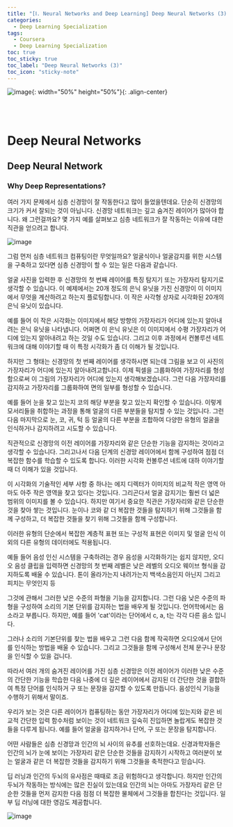 ```yaml
---
title: "[Ⅰ. Neural Networks and Deep Learning] Deep Neural Networks (3)"
categories:
  - Deep Learning Specialization
tags:
  - Coursera
  - Deep Learning Specialization
toc: true
toc_sticky: true
toc_label: "Deep Neural Networks (3)"
toc_icon: "sticky-note"
---
```


![image](https://user-images.githubusercontent.com/55765292/172768350-41a6b2f0-9468-4b13-bc94-4a38f89ce5e6.png){: width="50%" height="50%"}{: .align-center}

<br><br>

# Deep Neural Networks

## Deep Neural Network

### Why Deep Representations?

여러 가지 문제에서 심층 신경망이 잘 작동한다고 많이 들었을텐데요. 단순히 신경망의 크기가 커서 잘되는 것이 아닙니다. 신경망 네트워크는 깊고 숨겨진 레이어가 많아야 합니다. 왜 그런걸까요? 몇 가지 예를 살펴보고 심층 네트워크가 잘 작동하는 이유에 대한 직관을 얻으려고 합니다.

![image](https://user-images.githubusercontent.com/55765292/176356740-234e9b52-cbc4-4ea4-b6b9-d4710d0f1581.png)

그럼 먼저 심층 네트워크 컴퓨팅이란 무엇일까요? 얼굴식이나 얼굴감지를 위한 시스템을 구축하고 있다면 심층 신경망이 할 수 있는 일은 다음과 같습니다.

얼굴 사진을 입력한 후 신경망의 첫 번째 레이어를 특징 탐지기 또는 가장자리 탐지기로 생각할 수 있습니다. 이 예제에서는 20개 정도의 은닉 유닛을 가진 신경망이 이 이미지에서 무엇을 계산하려고 하는지 플로팅합니다. 이 작은 사각형 상자로 시각화된 20개의 은닉 유닛이 있습니다.

예를 들어 이 작은 시각화는 이미지에서 해당 방향의 가장자리가 어디에 있는지 알아내려는 은닉 유닛을 나타냅니다. 어쩌면 이 은닉 유닛은 이 이미지에서 수평 가장자리가 어디에 있는지 알아내려고 하는 것일 수도 있습니다. 그리고 이후 과정에서 컨볼루션 네트워크에 대해 이야기할 때 이 특정 시각화가 좀 더 이해가 될 것입니다.

하지만 그 형태는  신경망의 첫 번째 레이어를 생각하시면 되는데 그림을 보고 이 사진의 가장자리가 어디에 있는지 알아내려고합니다. 이제 픽셀을 그룹화하여 가장자리를 형성함으로써 이 그림의 가장자리가 어디에 있는지 생각해보겠습니다. 그런 다음 가장자리를 감지하고 가장자리를 그룹화하여 면의 일부를 형성할 수 있습니다.

예를 들어 눈을 찾고 있는지 코의 해당 부분을 찾고 있는지 확인할 수 있습니다. 이렇게 모서리들을 취합하는 과정을 통해 얼굴의 다른 부분들을 탐지할 수 있는 것입니다. 그런 다음 마지막으로 눈, 코, 귀, 턱 등 얼굴의 다른 부분을 조합하여 다양한 유형의 얼굴을 인식하거나 감지하려고 시도할 수 있습니다.

직관적으로 신경망의 이전 레이어를 가장자리와 같은 단순한 기능을 감지하는 것이라고 생각할 수 있습니다. 그리고나서 다음 단계의 신경망 레이어에서 함께 구성하여 점점 더 복잡한 함수를 학습할 수 있도록 합니다. 이러한 시각화 컨볼루션 네트에 대하 이야기할 때 더 이해가 있을 것입니다.

이 시각화의 기술적인 세부 사항 중 하나는 에지 디렉터가 이미지의 비교적 작은 영역 아마도 아주 작은 영역을 찾고 있다는 것입니다. 그리곤다서 얼굴 감지기는 훨씬 더 넓은 범위의 이미지를 볼 수 있습니다. 하지만 여기서 중요한 직관은 가장자리와 같은 단순한 것을 찾아 쌓는 것입니다. 눈이나 코와 같 더 복잡한 것들을 탐지하기 위해 그것들을 함께 구성하고, 더 복잡한 것들을 찾기 위해 그것들을 함께 구성합니다.

이러한 유형의 단순에서 복잡한 계층적 표현 또는 구성적 표현은 이미지 및 얼굴 인식 이외의 다른 유형의 데이터에도 적용됩니다.

예들 들어 음성 인신 시스템을 구축하려는 경우 음성을 시각화하기는 쉽지 않지만, 오디오 음성 클립을 입력하면 신경망의 첫 번째 레벨은 낮은 레벨의 오디오 웨이브 형식을 감지하도록 배울 수 있습니다. 톤이 올라가는지 내려가는지 백색소음인지 아닌지 그리고 피치는 무엇인지 등 

그것에 관해서 그러한 낮은 수준의 파형을 기능을 감지합니다. 그런 다음 낮은 수준의 파형을 구성하여 소리의 기본 단위를 감지하는 법을 배우게 될 것입니다. 언어학에서는 음소라고 부릅니다. 하지만, 예를 들어 'cat'이라는 단어에서 c, a, t는 각각 다른 음소 입니다.

그러나 소리의 기본단위를 찾는 법을 배우고 그런 다음 함께 작곡하면 오디오에서 단어를 인식하는 방법을 배울 수 있습니다. 그리고 그것들을 함께 구성해서 전체 문구나 문장을 인식할 수 있을 겁니다.

따라서 여러 개의 숨겨진 레이어를 가진 심층 신경망은 이전 레이어가 이러한 낮은 수준의 간단한 기능을 학습한 다음 나중에 더 깊은 레이어에서 감지된 더 간단한 것을 결합하여 특정 단어를 인식하거 구 또는 문장을 감지할 수 있도록 만듭니다. 음성인식 기능을 수행하기 위해서 말이죠.

우리가 보는 것은 다른 레이어가 컴퓨팅하는 동안 가장자리가 어디에 있는지와 같은 비교적 간단한 입력 함수처럼 보이는 것이 네트워크 깊숙히 진입하면 놀랍게도 복잡한 것들을 다루게 됩니다. 예를 들어 얼굴을 감지하거나 단어, 구 또는 문장을 탐지합니다.

어떤 사람들은 심층 신경망과 인간의 뇌 사이의 유추를 선호하는데요. 신경과학자들은 인간의 뇌가 눈에 보이는 가장자리 같은 단순한 것들을 감지하기 시작하고 여러분이 보는 얼굴과 같은 더 복잡한 것들을 감지하기 위해 그것들을 축적한다고 믿습니다.

딥 러닝과 인간의 두뇌의 유사점은 때때로 조금 위험하다고 생각합니다. 하지만 인간의 두뇌가 작동하는 방식에는 많은 진실이 있는데요 인간의 뇌는 아마도 가장자리 같은 단순한 것들을 먼저 감지한 다음 점점 더 복잡한 물체에서 그것들을 합친다는 것입니다. 일부 딥 러닝에 대한 영감도 제공합니다.

![image](https://user-images.githubusercontent.com/55765292/176356819-0e294f62-7d7c-4ee6-aff2-817a398e510c.png)
